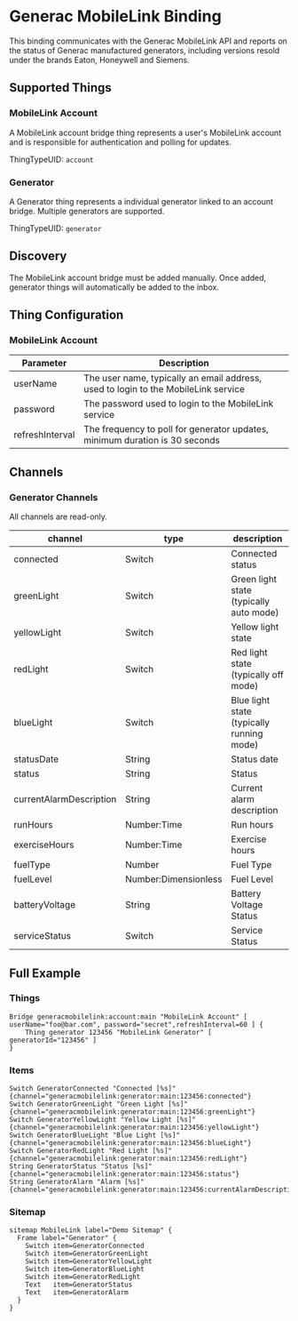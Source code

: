 # Generac MobileLink Binding

This binding communicates with the Generac MobileLink API and reports on the status of Generac manufactured generators, including versions resold under the brands Eaton, Honeywell and Siemens.

## Supported Things


### MobileLink Account

A MobileLink account bridge thing represents a user's MobileLink account and is responsible for authentication and polling for updates.

ThingTypeUID: `account`

### Generator

A Generator thing represents a individual generator linked to an account bridge. Multiple generators are supported.  

ThingTypeUID: `generator`

## Discovery

The MobileLink account bridge must be added manually. Once added, generator things will automatically be added to the inbox.  

## Thing Configuration

### MobileLink Account

| Parameter       | Description                                                                        |
|-----------------|------------------------------------------------------------------------------------|
| userName        | The user name, typically an email address, used to login to the MobileLink service |
| password        | The password used to login to the MobileLink service                               |
| refreshInterval | The frequency to poll for generator updates, minimum duration is 30 seconds        |


## Channels

### Generator Channels

All channels are read-only. 

| channel                 | type                 | description                               |
|-------------------------|----------------------|-------------------------------------------|
| connected               | Switch               | Connected status                          |
| greenLight              | Switch               | Green light state (typically auto mode)   |
| yellowLight             | Switch               | Yellow light state                        |
| redLight                | Switch               | Red light state (typically off mode)      |
| blueLight               | Switch               | Blue light state (typically running mode) |
| statusDate              | String               | Status date                               |
| status                  | String               | Status                                    |
| currentAlarmDescription | String               | Current alarm description                 |
| runHours                | Number:Time          | Run hours                                 |
| exerciseHours           | Number:Time          | Exercise hours                            |
| fuelType                | Number               | Fuel Type                                 |
| fuelLevel               | Number:Dimensionless | Fuel Level                                |
| batteryVoltage          | String               | Battery Voltage Status                    |
| serviceStatus           | Switch               | Service Status                            |


## Full Example

### Things

```xtend
Bridge generacmobilelink:account:main "MobileLink Account" [ userName="foo@bar.com", password="secret",refreshInterval=60 ] {
    Thing generator 123456 "MobileLink Generator" [ generatorId="123456" ]
}
```

### Items

```xtend
Switch GeneratorConnected "Connected [%s]" {channel="generacmobilelink:generator:main:123456:connected"}
Switch GeneratorGreenLight "Green Light [%s]" {channel="generacmobilelink:generator:main:123456:greenLight"}
Switch GeneratorYellowLight "Yellow Light [%s]" {channel="generacmobilelink:generator:main:123456:yellowLight"}
Switch GeneratorBlueLight "Blue Light [%s]" {channel="generacmobilelink:generator:main:123456:blueLight"}
Switch GeneratorRedLight "Red Light [%s]" {channel="generacmobilelink:generator:main:123456:redLight"}
String GeneratorStatus "Status [%s]" {channel="generacmobilelink:generator:main:123456:status"}
String GeneratorAlarm "Alarm [%s]" {channel="generacmobilelink:generator:main:123456:currentAlarmDescription"}
```

### Sitemap

```xtend
sitemap MobileLink label="Demo Sitemap" {
  Frame label="Generator" {
    Switch item=GeneratorConnected
    Switch item=GeneratorGreenLight
    Switch item=GeneratorYellowLight
    Switch item=GeneratorBlueLight
    Switch item=GeneratorRedLight
    Text   item=GeneratorStatus
    Text   item=GeneratorAlarm
  }                
}
```
